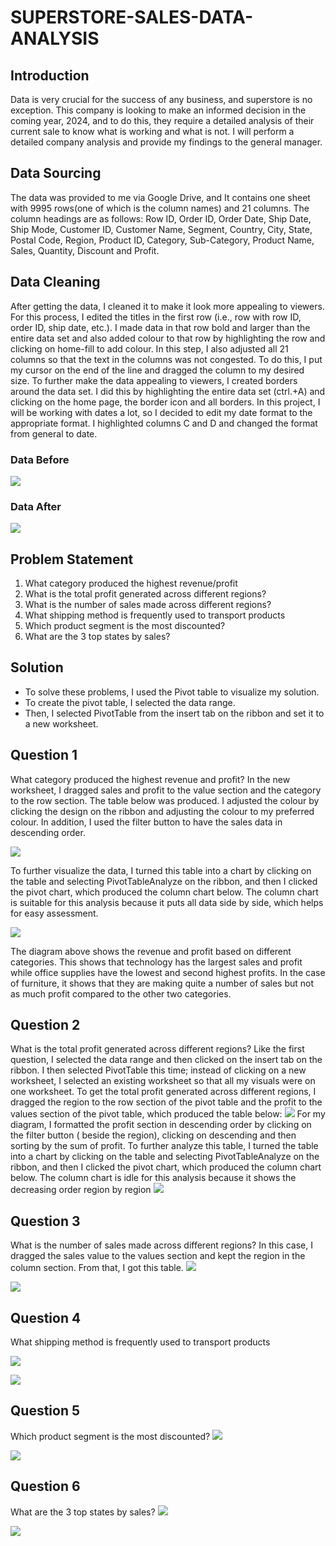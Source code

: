 # SUPERSTORE-SALES-DATA-ANALYSIS
## Introduction 
Data is very crucial for the success of any business, and superstore is no exception. This company is looking to make an informed decision in the coming year, 2024, and to do this, they require a detailed analysis of their current sale to know what is working and what is not. I will perform a detailed company analysis and provide my findings to the general manager. 
## Data Sourcing 
The data was provided to me via Google Drive, and It contains one sheet with 9995 rows(one of which is the column names) and 21 columns. The column headings are as follows: Row ID, Order ID, Order Date, Ship Date, Ship Mode, Customer ID, Customer Name, Segment, Country, City, State, Postal Code, Region, Product ID, Category, Sub-Category, Product Name, Sales, Quantity, Discount and Profit.

## Data Cleaning 
After getting the data,  I cleaned it to make it look more appealing to viewers. For this process, I edited the titles in the first row (i.e., row with row ID, order ID, ship date, etc.). I made data in that row bold and larger than the entire data set and also added colour to that row by highlighting the row and clicking on home-fill to add colour. In this step, I also adjusted all 21 columns so that the text in the columns was not congested. To do this, I put my cursor on the end of the line and dragged the column to my desired size. To further make the data appealing to viewers, I created borders around the data set. I did this by highlighting the entire data set (ctrl.+A) and clicking on the home page, the border icon and all borders. In this project, I will be working with dates a lot, so I decided to edit my date format to the appropriate format. I highlighted columns C and D  and changed the format from general to date.

### Data Before 
![](Initial_Data.jpg) 


### Data After
![](Edited_Data.jpg) 

## Problem Statement 
1. What category produced the highest revenue/profit 
2. What is the total profit generated across different regions? 
3. What is the number of sales made across different regions?
4. What shipping method is frequently used to transport products 
5. Which product segment is the most discounted? 
6. What are the 3 top states by sales? 

## Solution 
- To solve these problems, I used the Pivot table to visualize my solution.
- To create the pivot table, I selected the data range. 
- Then, I selected PivotTable from the insert tab on the ribbon and set it to a new worksheet.

## Question 1 
What category produced the highest revenue and profit? 
In the new worksheet, I dragged sales and profit to the value section and the category to the row section. The table below was produced. I adjusted the colour by clicking the design on the ribbon and adjusting the colour to my preferred colour. In addition, I used the filter button to have the sales data in descending order. 

![](Question1_Analysis.jpg) 

To further visualize the data, I turned this table into a chart by clicking on the table and selecting PivotTableAnalyze on the ribbon, and then I clicked the pivot chart, which produced the column chart below. The column chart is suitable for this analysis because it puts all data side by side, which helps for easy assessment. 

![](Question1_Visuals.jpg) 

The diagram above shows the revenue and profit based on different categories. This shows that technology has the largest sales and profit while office supplies have the lowest and second highest profits. In the case of furniture, it shows that they are making quite a number of sales but not as much profit compared to the other two categories.

## Question 2 
 What is the total profit generated across different regions? 
Like the first question, I selected the data range and then clicked on the insert tab on the ribbon. I then selected PivotTable this time; instead of clicking on a new worksheet, I selected an existing worksheet so that all my visuals were on one worksheet. To get the total profit generated across different regions, I dragged the region to the row section of the pivot table and the profit to the values section of the pivot table, which produced the table below:
![](Question2_Analysis.jpg) 
For my diagram, I formatted the profit section in descending order by clicking on the filter button ( beside the region), clicking on descending and then sorting by the sum of profit. To further analyze this table, I turned the table into a chart by clicking on the table and selecting PivotTableAnalyze on the ribbon, and then I clicked the pivot chart, which produced the column chart below. The column chart is idle for this analysis because it shows the decreasing order region by region 
![](Question2_Visuals.jpg) 



 ## Question 3 
 What is the number of sales made across different regions?
 In this case, I dragged the sales value to the values section and kept the region in the column section. From that, I got this table. 
  ![](Question3_Analysis.jpg) 


 ![](Question3_Visuals.jpg) 


 ## Question 4 
 What shipping method is frequently used to transport products 

  ![](Question4_Analysis.jpg) 


 ![](Question4_Visuals.jpg) 

 ## Question 5 
 Which product segment is the most discounted? 
  ![](Question5_Analysis.jpg) 


 ![](Question5_Visuals.jpg) 

 ## Question 6 

 What are the 3 top states by sales? 
  ![](Question6_Analysis.jpg) 


 ![](Question6_Visuals.jpg) 
 

